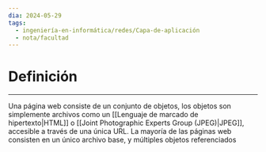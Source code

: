 ```yaml
---
dia: 2024-05-29
tags:
  - ingeniería-en-informática/redes/Capa-de-aplicación
  - nota/facultad
---
```

# Definición
---
Una página web consiste de un conjunto de objetos, los objetos son simplemente archivos como un [[Lenguaje de marcado de hipertexto|HTML]] o [[Joint Photographic Experts Group (JPEG)|JPEG]], accesible a través de una única URL. La mayoría de las páginas web consisten en un único archivo base, y múltiples objetos referenciados